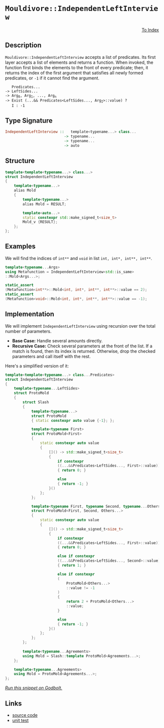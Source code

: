 <!-- Copyright 2024 Feng Mofan
SPDX-License-Identifier: Apache-2.0 -->

# `Mouldivore::IndependentLeftInterview`

<p style='text-align: right;'><a href="../../../index.md#list-examinations">To Index</a></p>

## Description

`Mouldivore::IndependentLeftInterview` accepts a list of predicates.
Its first layer accepts a list of elements and returns a function.
When invoked, the function first binds the elements to the front of every predicate;
then, it returns the index of the first argument that satisfies all newly formed predicates, or `-1` if it cannot find the argument.

<pre><code>   Predicates...
-> LeftSides...
-> Arg<sub>0</sub>, Arg<sub>1</sub>, ..., Arg<sub>n</sub>
-> Exist (...&& Predicates&lt;LeftSides..., Arg<sub>I</sub>&gt;::value) ?
   I : -1</code></pre>

## Type Signature

```Haskell
IndependentLeftInterview ::   template<typename...> class...
                           -> typename...
                           -> typename...
                           -> auto
```

## Structure

```C++
template<template<typename...> class...>
struct IndependentLeftInterview
{
    template<typename...>
    alias Mold
    {
        template<typename...>
        alias Mold = RESULT;

        template<auto...>
        static constexpr std::make_signed_t<size_t>
        Mold_v {RESULT};
    };  
};
```

## Examples

We will find the indices of `int**` and `void` in list `int, int*, int**, int**`.

```C++
template<typename...Args>
using Metafunction = IndependentLeftInterview<std::is_same>
::Mold<Args...>;

static_assert
(Metafunction<int**>::Mold<int, int*, int**, int**>::value == 2);
static_assert
(Metafunction<void>::Mold<int, int*, int**, int**>::value == -1);
```

## Implementation

We will implement `IndependentLeftInterview` using recursion over the total number of parameters.

- **Base Case:** Handle several amounts directly.
- **Recursive Case:** Check several parameters at the front of the list.
If a match is found, then its index is returned.
Otherwise, drop the checked parameters and call itself with the rest.

Here's a simplified version of it:

```C++
template<template<typename...> class...Predicates>
struct IndependentLeftInterview
{
    template<typename...LeftSides>
    struct ProtoMold
    {
        struct Slash
        {
            template<typename...>
            struct ProtoMold
            { static constexpr auto value {-1}; };

            template<typename First>
            struct ProtoMold<First>
            {   
                static constexpr auto value 
                {
                    []() -> std::make_signed_t<size_t>
                    {
                        if constexpr 
                        ((...&&Predicates<LeftSides..., First>::value))
                        { return 0; }

                        else
                        { return -1; }
                    }()
                };
            };

            template<typename First, typename Second, typename...Others>
            struct ProtoMold<First, Second, Others...>
            {   
                static constexpr auto value 
                {
                    []() -> std::make_signed_t<size_t>
                    {
                        if constexpr 
                        ((...&&Predicates<LeftSides..., First>::value))
                        { return 0; }

                        else if constexpr 
                        ((...&&Predicates<LeftSides..., Second>::value))
                        { return 1; }

                        else if constexpr
                        (
                            ProtoMold<Others...>
                            ::value != -1
                        )
                        { 
                            return 2 + ProtoMold<Others...>
                            ::value; 
                        }

                        else
                        { return -1; }
                    }()
                };
            };
        };
        
        template<typename...Agreements>
        using Mold = Slash::template ProtoMold<Agreements...>;
    };

    template<typename...Agreements>
    using Mold = ProtoMold<Agreements...>;
};
```

[*Run this snippet on Godbolt.*](https://godbolt.org/#z:OYLghAFBqd5QCxAYwPYBMCmBRdBLAF1QCcAaPECAMzwBtMA7AQwFtMQByARg9KtQYEAysib0QXACx8BBAKoBnTAAUAHpwAMvAFYTStJg1DIApACYAQuYukl9ZATwDKjdAGFUtAK4sGIAGz%2BpK4AMngMmAByPgBGmMQgABxBAA6oCoRODB7evnppGY4CYRHRLHEJAOwAnLaY9kUMQgRMxAQ5Pn6BdQ1Zza0EJVGx8UlBCi1tHXlctpOD4cPlozUAlLaoXsTI7BzmAMzhyN5YANQm%2B24EAJ4pmAD6BMRMhAoX2CYaAIIHRyeY50uyAm6CwVHenx%2B3wImBYKQMMIuV1h8KYiMuNzuzDYADo8e9TscmAoFHiccpiJh8KIYW99h9vhNiF4HKcAJIMLBYrCCEKYKgEDkw4gANzwmAA7pCTJUrN9TgrTjC4QjMEjMYxWJgyXyBUI8Fg6QyvorTkyWQRThTUEQALKedCQ00yuUm02K82soQGBQIJ3uhUu/0B03K1Hoq63TW4/H04MhhWey3Wu0O%2BMJl1mlqOZCEgQTTCqFLEU5MLxEU4isReAEugC0XBlABELhZzpUW/tXemQ2HVeqo9iAQAxPDECYQ%2BUJj1PC1W4g21D22iOy6j8cESdu6fttuBqc700TNF4XNoBgFoslssVqveWsHw%2BB2U9p%2BBgCsVnfTYgq1OdYJEEQBAFgmAAaweDJgAidBHiRDIAC8Hk3ONHzfRUgzQ9D3TwKg8wvGEr3OLDsMVKAyXMfxKIpKlTzRTA6TcXVhANBiyVIU51wnelgLvGtVlWV9SN3U5KQILYGFODRW3bFtviE0j6iUBTsMzMSJP/Rsu1klSd2bX9dPdZtW0M4yu2lEj3T7eiByxLVOLHCYOI1IdTiETBz3QZzBy1MkAHkCAQeIjUMpN50XZdVzcLiCA49zPI4gKgvHCjUO3adM33dKn2PHN8MvYtS3LVBK2rB9ssPTCKvQkxP1qn8/wA%2Bks3QYDQIg%2B4oJguDLkQ5Ct2EjCX0s0jcPywjCsMp9yPxMwqLmmjqXoxjmP1Q12Icjd3l4sqBKmyrZVEzBxOISTpO04z5JG7ClIBMbzwKkt9p3GacUo6jKSW2kkVW1jSTxOKPIEVdsB2%2B89uumrDvU07Ti0ttLqharhNu057vzCbiGe6cIGxp8UyXNNLiS4LUuNQadzBmtTjAMALibTS8ZDQTIbfTMmZ3GHJLMc5LHC1MVyREmUtjcmKYTKm1Qu1mn0Rjn3Vu%2BXnWh46NIbGTEfF/SWeRjMOxM1mzNdPXO2NkMhOsiMXN8vEvmASlYUYAgQssrwMiMU5IsBBnvWJJAQEtgECcipE7YdthBH%2Bt643Mx8jYs9LA9s6NtVt%2B3MEdyOBsVN3wmAT2HW9/nCcFy4w4ziPnbJg2fn12OkYAegAKhb1u2/bhvIWb1vTgAFQY53Tjbzvvm79vx5bkekd%2BBhji8M4kXPHYUmdrdISTjEfJjHEvmIYAXa%2BXOPdtY6mCoLxZ8aIuOS5VwneYoV4jFSV4IIVqQDwBROq1LdgJDsu95RwhPXSEuVTz3GJEoNokIIAnxaOfS%2BWQkThAIC3baIB/5uBQRxFBTccGCBbvg1BTd0F8VrPsTsDMzCCXrmA5AECSTxE3N8WBp8EEOCQZcEUqADToMwdgtGBCiGEMEcQ0hZVvb000jQiwHB1i0E4O%2BXgfgOBaFIKgTgbhrDWDNJsbYtYzD7B4KQAgmg5HrDAiAd8kgcQaEkFwSo%2BwNDvg0HNfwZhEiJH0JwSQvAWASA0BoUgKi1EaI4LwBQIAgmmNUXI0gcBYAwEQCATYBAUjlnIJQNAcI6DxEiFqTgqhkh1n8JIU4wBkC5ikDiMwvBaJEGIAaPQ/BBAiDEOwKQMhBCKBUOoWJpBdCzAlM8FInAeDyMUcosx6jOB%2BXLOky0qA8JFP8CUspFSqk2J5hADwOT6BPUMVwVYvAYlaHWBAJA2SUi5LIBQCAVybkgGAFIMwfA6DCkiRAGI0yYjhFaNcMZvBfnMGINcPyMRtAeRicY7Jlc/IMFoAC/pWAYheGAG4MQtBIncF4FgUCRhxDIrHFCvAIoGLTMLB5csuxjEoPqNM2geAYjPFBR4LA0ynh4H8Ti0gZLiAxHSJgJssJDDAEZUYMx6wqAGH3gANXFBKPyWJAVdOEKIcQnSWnyCUGoaZgz9CipQNoyw%2BgmWRMgOsVAK8sjYrrCCemphLDWDMKEvljTDTwHWHYElzgICuGmH4WYoRFhlAqPkdImQBABvDYULIQxQ2jFmN6jhAh%2BhTE8J0PQybGhpoWKUEYCQk3zGjUWgY8aC0SC9XonYlbvEcCUcE6ZYTTgrLWeUypcMtmnAgLgQgJBeZGOOSYyV6wgpMCwAkX8pBLGSH2Diao%2BxKiSDsWYSQ/hAnvn8LUBRHBfGkH8UYnE/guD%2BESNURIJ7rFcHfAuoIITeBhIiVE4dsTzlJIuSk%2BZGS7kPP2fktgnBWgsBFJUOsTBCQGA9lwaoOIuC2LqfgBpTTZharaRq6QWqem6v6boV5wymCjJxRM%2BtUz%2BlhLmWk8spwlmlmIMB0D4GiRQZg3BjQ3bdnXP2QO6hJzJXxMuagPZ8RMn3ME5x0YQGQN1iY886oXAgk0FoB8yg3z%2BnAv%2BSq9ToLwWQocCq2FTt4WIumSitFGLaBYpVXi0VhK1H4EpBwsl2K1GUuQNSlVdKd1qMZcy/5bLdhqM5dy4xfKBVKGFfisVec%2BPSqYHKhVSrGAqtQ%2BqjpGHZBYb6Wo3DBqJWOqsCanz5qp1WsaLa%2B1FD8vOtdfEd15KLU9B9X4P1nIS3BE5OW5YhbSAFEjdkDNMwesRsaJ1sNSb6hNdzW17NfR5ijcTXMAY025shorUcjYWwa3rZ3Q2%2B9MyOC0fo2BiDoq4Ysdsd23tDSB1HN46%2B0dmBx2jCnTuvdB6YN2MqDeyojjJCrtKbMPbj7bDPtOXEhJyTUkLJE7%2BvJBSOBAdKacFgCgRS5hFNBnEqoJgIb7e65psg0NpdVZlvVIB9ikHw4R8ZdbdtNtmV%2BxZeFEdlJR2jysmPseWh2WJm5A79hDrB%2BcgTQnblZN5/skAaOUgpHuBj6o9wucQLo6Ut5SngoqZ%2BX80FmntdgohVC/Tgm4UIqRXZzAqL0WYuxcY6zBKAu4uJY58l/TXPuZ5Z5hlTKWXXH8xyxpwXeChcFRFmz0XX18BlQoeVkpEsqOMSl9pEh0vdJ1VlnQ5PcvGGNTYIrnr1HWvzJwBuQEquWBdQ%2Bt1f188zd9f6gbgb2voHm913rjQ2tt7jatrrWaJspqaMWhvvfeippW/mnvpb025Eb8eNoLfa0KGrR04jdOyOcEO0jtn6POfLW51d/tBxbsvrOQ9p7k7iNvZAGYGD%2Bx9jvhcfYwJt/KinsbWv8JIPokjunSASQ7553viJBzTVCSDVCOKLpcAU47r7CkahKcB3Yn51q1Jv5wEf5C7rB8oZDOCSBAA)

## Links

- [source code](../../../../conceptrodon/mouldivore/independent_left_interview.hpp)
- [unit test](../../../../tests/unit/metafunctions/mouldivore/independent_left_interview.test.hpp)
